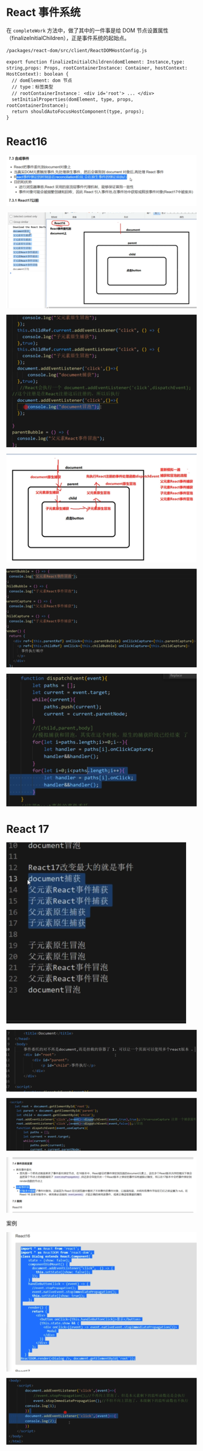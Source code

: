 # React 事件系统

在 `completeWork` 方法中，做了其中的一件事是给 DOM 节点设置属性（finalizeInitialChildren），正是事件系统的起始点。

`/packages/react-dom/src/client/ReactDOMHostConfig.js`

```tsx
export function finalizeInitialChildren(domElement: Instance,type: string,props: Props, rootContainerInstance: Container, hostContext: HostContext): boolean {
  // domElement: dom 节点
  // type：标签类型
  // rootContainerInstance： <div id='root'> ... </div>
  setInitialProperties(domElement, type, props, rootContainerInstance);
  return shouldAutoFocusHostComponent(type, props);
}
```

# React16

![image-20220323073313796](images/image-20220323073313796.png)



![image-20220323073348917](images/image-20220323073348917.png)

![image-20220323073643222](images/image-20220323073643222.png)



![image-20220323073805027](images/image-20220323073805027.png)

![image-20220323073846971](images/image-20220323073846971.png)

![image-20220323074600812](images/image-20220323074600812.png)

# React 17

![image-20220323075635442](images/image-20220323075635442.png)

![image-20220323075739633](images/image-20220323075739633.png)

![image-20220323075939694](images/image-20220323075939694.png)

![image-20220323080552568](images/image-20220323080552568.png)

案例

![image-20220323080617116](images/image-20220323080617116.png)

![image-20220323081423402](images/image-20220323081423402.png)
